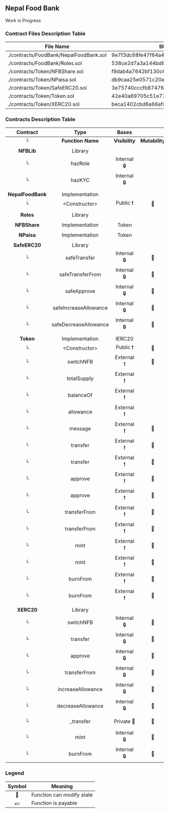 ## Nepal Food Bank 

 Work in Progress

### Contract Files Description Table


|  File Name  |  SHA-1 Hash  |
|-------------|--------------|
| ./contracts/FoodBank/NepalFoodBank.sol | 9e7f3dc68fe47f64a4874a8f94bf5bf06e1dc0f9 |
| ./contracts/FoodBank/Roles.sol | 538ce2d7a3a144bd88e0c4779fcd573c1bd4bff7 |
| ./contracts/Token/NFBShare.sol | f9dab4a7642bf130c6b24916d4556e08d4ca99d1 |
| ./contracts/Token/NPaisa.sol | db9caa25e0571c20aa33b660857064c83c96385c |
| ./contracts/Token/SafeERC20.sol | 3e75740cccfb874763dd681f293e84eb5b8a665b |
| ./contracts/Token/Token.sol | 42e40a69705c51e77ee6d90f33e54414481c6f71 |
| ./contracts/Token/XERC20.sol | beca1402cbd6a66af8443b21353d041ccc9f1d03 |


### Contracts Description Table


|  Contract  |         Type        |       Bases      |                  |                 |
|:----------:|:-------------------:|:----------------:|:----------------:|:---------------:|
|     └      |  **Function Name**  |  **Visibility**  |  **Mutability**  |  **Modifiers**  |
||||||
| **NFBLib** | Library |  |||
| └ | hazRole | Internal 🔒 |   | |
| └ | hazKYC | Internal 🔒 |   | |
||||||
| **NepalFoodBank** | Implementation |  |||
| └ | \<Constructor\> | Public ❗️ | 🛑  | |
||||||
| **Roles** | Library |  |||
||||||
| **NFBShare** | Implementation | Token |||
||||||
| **NPaisa** | Implementation | Token |||
||||||
| **SafeERC20** | Library |  |||
| └ | safeTransfer | Internal 🔒 | 🛑  | |
| └ | safeTransferFrom | Internal 🔒 | 🛑  | |
| └ | safeApprove | Internal 🔒 | 🛑  | |
| └ | safeIncreaseAllowance | Internal 🔒 | 🛑  | |
| └ | safeDecreaseAllowance | Internal 🔒 | 🛑  | |
||||||
| **Token** | Implementation | IERC20 |||
| └ | \<Constructor\> | Public ❗️ | 🛑  | |
| └ | switchNFB | External ❗️ | 🛑  |NO❗️ |
| └ | totalSupply | External ❗️ |   |NO❗️ |
| └ | balanceOf | External ❗️ |   |NO❗️ |
| └ | allowance | External ❗️ |   |NO❗️ |
| └ | message | External ❗️ | 🛑  | outMsg |
| └ | transfer | External ❗️ | 🛑  |NO❗️ |
| └ | transfer | External ❗️ | 🛑  | outMsg |
| └ | approve | External ❗️ | 🛑  |NO❗️ |
| └ | approve | External ❗️ | 🛑  | outMsg |
| └ | transferFrom | External ❗️ | 🛑  |NO❗️ |
| └ | transferFrom | External ❗️ | 🛑  | outMsg |
| └ | mint | External ❗️ | 🛑  |NO❗️ |
| └ | mint | External ❗️ | 🛑  | outMsg |
| └ | burnFrom | External ❗️ | 🛑  |NO❗️ |
| └ | burnFrom | External ❗️ | 🛑  | outMsg |
||||||
| **XERC20** | Library |  |||
| └ | switchNFB | Internal 🔒 | 🛑  | isNFB |
| └ | transfer | Internal 🔒 | 🛑  | |
| └ | approve | Internal 🔒 | 🛑  | checkpoint |
| └ | transferFrom | Internal 🔒 | 🛑  | checkpoint |
| └ | increaseAllowance | Internal 🔒 | 🛑  | checkpoint |
| └ | decreaseAllowance | Internal 🔒 | 🛑  | |
| └ | _transfer | Private 🔐 | 🛑  | checkpoint checkLimit |
| └ | mint | Internal 🔒 | 🛑  | isNFB checkpoint |
| └ | burnFrom | Internal 🔒 | 🛑  | isNFB checkpoint |


### Legend

|  Symbol  |  Meaning  |
|:--------:|-----------|
|    🛑    | Function can modify state |
|    💵    | Function is payable |
